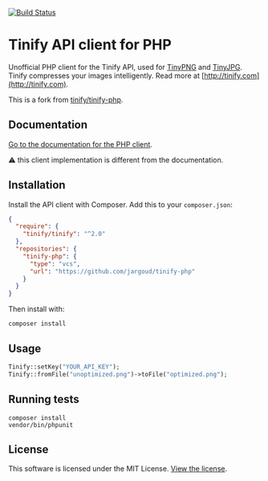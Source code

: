 [<img src="https://travis-ci.org/tinify/tinify-php.svg?branch=master" alt="Build Status">](https://travis-ci.org/tinify/tinify-php)

# Tinify API client for PHP

Unofficial PHP client for the Tinify API, used for [TinyPNG](https://tinypng.com) and [TinyJPG](https://tinyjpg.com). Tinify compresses your images intelligently. Read more at [http://tinify.com](http://tinify.com).

This is a fork from [tinify/tinify-php](https://github.com/tinify/tinify-php).

## Documentation

[Go to the documentation for the PHP client](https://tinypng.com/developers/reference/php).

⚠️ this client implementation is different from the documentation.

## Installation

Install the API client with Composer. Add this to your `composer.json`:

```json
{
  "require": {
    "tinify/tinify": "^2.0"
  },
  "repositories": {
    "tinify-php": {
      "type": "vcs",
      "url": "https://github.com/jargoud/tinify-php"
    }
  }
}
```

Then install with:

```
composer install
```

## Usage

```php
Tinify::setKey("YOUR_API_KEY");
Tinify::fromFile("unoptimized.png")->toFile("optimized.png");
```

## Running tests

```
composer install
vendor/bin/phpunit
```

## License

This software is licensed under the MIT License. [View the license](LICENSE).
